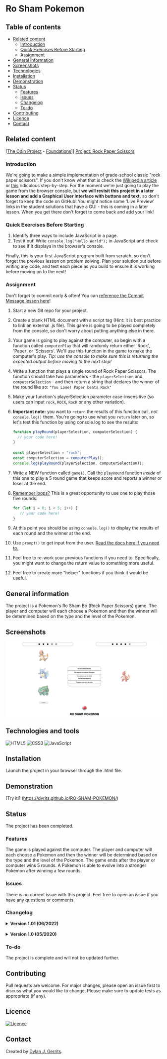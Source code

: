 # Ro Sham Pokemon

## Table of contents
- [Related content](#related-content)
  - [Introduction](#introduction)
  - [Quick Exercises Before Starting](#quick-exercises-before-starting)
  - [Assignment](#assignment)
- [General information](#general-information)
- [Screenshots](#screenshots)
- [Technologies](#technologies-and-tools)
- [Installation](#installation)
- [Demonstration](#demonstration)
- [Status](#status)
    - [Features](#features)
    - [Issues](#issues)
    - [Changelog](#changelog)
    - [To-do](#to-do)
- [Contributing](#contributing)
- [Licence](#licence)
- [Contact](#contact)

## Related content
[[The Odin Project](https://www.theodinproject.com) - [Foundations](https://www.theodinproject.com/paths/foundations/courses/foundations)]] [Project: Rock Paper Scissors ](https://www.theodinproject.com/lessons/foundations-rock-paper-scissors)

### Introduction

We're going to make a simple implementation of grade-school classic "rock paper scissors". If you don't know what that is check the [Wikipedia article](https://en.wikipedia.org/wiki/Rock%E2%80%93paper%E2%80%93scissors) or [this](https://www.wikihow.com/Play-Rock,-Paper,-Scissors) ridiculous step-by-step. For the moment we're just going to play the game from the browser console, but __we will revisit this project in a later lesson and add a Graphical User Interface with buttons and text,__ so don't forget to keep the code on GitHub! You might notice some 'Live Preview' links in the student solutions that have a GUI - this is coming in a later lesson. When you get there don't forget to come back and add your link!

### Quick Exercises Before Starting

1. Identify three ways to include JavaScript in a page.
2. Test it out! Write `console.log("Hello World");` in JavaScript and check to see if it displays in the browser's console.

Finally, this is your first JavaScript program built from scratch, so don't forget the previous lesson on problem solving. Plan your solution out before writing any code, and test each piece as you build to ensure it is working before moving on to the next!

### Assignment

<div class="lesson-content__panel" markdown="1">

Don't forget to commit early & often! You can [reference the Commit Message lesson here](https://www.theodinproject.com/paths/foundations/courses/foundations/lessons/commit-messages)!

1. Start a new Git repo for your project.
2. Create a blank HTML document with a script tag (Hint: it is best practice to link an external .js file).  This game is going to be played completely from the console, so don't worry about putting anything else in there.
3. Your game is going to play against the computer, so begin with a function called `computerPlay` that will randomly return either 'Rock', 'Paper' or 'Scissors'.  We'll use this function in the game to make the computer's play. *Tip: use the console to make sure this is returning the expected output before moving to the next step!*
4. Write a function that plays a single round of Rock Paper Scissors.  The function should take two parameters - the `playerSelection` and `computerSelection` - and then return a string that declares the winner of the round like so: `"You Lose! Paper beats Rock"`
  1. Make your function's playerSelection parameter case-insensitive (so users can input `rock`, `ROCK`, `RocK` or any other variation).

5. **Important note:** you want to `return` the results of this function call, _not_ `console.log()` them. You're going to use what you `return` later on, so let's test this function by using console.log to see the results:

   ~~~javascript
   function playRound(playerSelection, computerSelection) {
     // your code here!
   }

   const playerSelection = "rock";
   const computerSelection = computerPlay();
   console.log(playRound(playerSelection, computerSelection));
   ~~~

6. Write a NEW function called `game()`. Call the `playRound` function _inside_ of this one to play a 5 round game that keeps score and reports a winner or loser at the end.
  1. [Remember loops?](https://www.theodinproject.com/lessons/foundations-problem-solving#solving-fizz-buzz) This is a great opportunity to use one to play those five rounds:

     ~~~javascript
     for (let i = 0; i < 5; i++) {
        // your code here!
     }
     ~~~

  1. At this point you should be using `console.log()` to display the results of each round and the winner at the end.
  1. Use `prompt()` to get input from the user. [Read the docs here if you need to.](https://developer.mozilla.org/en-US/docs/Web/API/Window/prompt)
  1. Feel free to re-work your previous functions if you need to. Specifically, you might want to change the return value to something more useful.
  1. Feel free to create more "helper" functions if you think it would be useful.

</div>

## General information
The project is a Pokemon's Ro Sham Bo (Rock Paper Scissors) game. The player and computer will each choose a Pokemon and then the winner will be determined based on the type and the level of the Pokemon.

## Screenshots
![Screenshot](screenshot.png)

## Technologies and tools
![HTML5](https://img.shields.io/badge/html5-%23E34F26.svg?style=for-the-badge&logo=html5&logoColor=white)
![CSS3](https://img.shields.io/badge/css3-%231572B6.svg?style=for-the-badge&logo=css3&logoColor=white)
![JavaScript](https://img.shields.io/badge/javascript-%23323330.svg?style=for-the-badge&logo=javascript&logoColor=%23F7DF1E)

## Installation
Launch the project in your browser through the .html file.

## Demonstration
[Try it!] (https://dyrits.github.io/RO-SHAM-POKEMON/)

## Status
The project has been completed.

### Features
The game is played against the computer. The player and computer will each choose a Pokemon and then the winner will be determined based on the type and the level of the Pokemon. The game ends after the player or computer wins 5 rounds. A Pokemon is able to evolve into a stronger Pokemon after winning a few rounds.

### Issues
There is no current issue with this project.
Feel free to open an issue if you have any questions or comments.

### Changelog
<details markdown="block">
<summary><strong>Version 1.01 (06/2022)</strong></summary>
The images have been updated.
The name of the project has been changed to Ro Sham Pokemon.
The README has been updated.
</details>
<br>
<details markdown="block">
<summary><strong>Version 1.0 (05/2020)</strong></summary>
The first version of the project has been released.
</details>

### To-do
The project is complete and will not be updated further.

## Contributing
Pull requests are welcome. For major changes, please open an issue first to discuss what you would like to change.
Please make sure to update tests as appropriate (if any).

## Licence
[![Licence](https://img.shields.io/github/license/Ileriayo/markdown-badges?style=for-the-badge)](./LICENSE)

## Contact
Created by [Dylan J. Gerrits](https://github.com/Dyrits).
